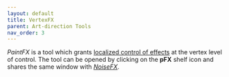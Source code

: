 ```yaml
---
layout: default
title: VertexFX
parent: Art-direction Tools
nav_order: 3
---
```


_PaintFX_ is a tool which grants [localized control of effects](#showcase) at the vertex level of control. The tool can be opened by clicking on the **pFX** shelf icon and shares the same window with [_NoiseFX_](../noisefx).